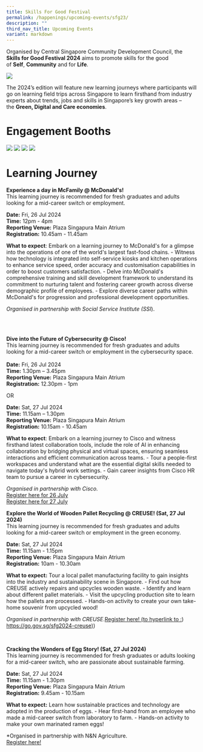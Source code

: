 ```yaml
---
title: Skills For Good Festival
permalink: /happenings/upcoming-events/sfg23/
description: ""
third_nav_title: Upcoming Events
variant: markdown
---
```

Organised by Central Singapore Community Development Council, the **Skills for Good Festival 2024** aims to promote skills for the good of&nbsp;**Self**,&nbsp;**Community**&nbsp;and for&nbsp;**Life**. 



![](/images/SFG___New_V3.jpg)



The 2024’s edition will feature new learning journeys where participants will go on learning field trips across Singapore to learn firsthand from industry experts about trends, jobs and skills&nbsp;in Singapore’s key growth areas – the&nbsp;**Green, Digital and Care economies**.

# Engagement Booths

![](/images/sfg_01.jpg)
![](/images/sfg_02.jpg)
![](/images/sfg_03.jpg)
![](/images/sfg_04.jpg)

# **Learning Journey**

**Experience a day in McFamily @ McDonald's!** <br>
This learning journey is recommended for fresh graduates and adults looking for a mid-career switch or employment.

**Date:** Fri, 26 Jul 2024<br>
**Time:** 12pm - 4pm<br>
**Reporting Venue:** Plaza Singapura Main Atrium<br>
**Registration:** 10.45am - 11.45am<br>

**What to expect**: Embark on a learning journey to McDonald's for a glimpse into the operations of one of the world's largest fast-food chains. - Witness how technology is integrated into self-service kiosks and kitchen operations to enhance service speed, order accuracy and customisation capabilities in order to boost customers satisfaction. - Delve into McDonald's comprehensive training and skill development framework to understand its commitment to nurturing talent and fostering career growth across diverse demographic profile of employees. - Explore diverse career paths within McDonald's for progression and professional development opportunities.<br>

*Organised in partnership with Social Service Institute (SSI*).


<br>
<br>

**Dive into the Future of Cybersecurity @ Cisco!**<br>
This learning journey is recommended for fresh graduates and adults looking for a mid-career switch or employment in the cybersecurity space.<br>
<br>
**Date:** Fri, 26 Jul 2024<br>
**Time:** 1.30pm – 3.45pm<br>
**Reporting Venue:** Plaza Singapura Main Atrium<br>
**Registration:** 12.30pm - 1pm<br>

OR

**Date:** Sat, 27 Jul 2024<br>
**Time:** 11.15am – 1.30pm<br>
**Reporting Venue:** Plaza Singapura Main Atrium<br>
**Registration:** 10.15am - 10.45am<br>

**What to expect**: Embark on a learning journey to Cisco and witness firsthand latest collaboration tools, include the role of AI in enhancing collaboration by bridging physical and virtual spaces, ensuring seamless interactions and efficient communication across teams. - Tour a people-first workspaces and understand what are the essential digital skills needed to navigate today's hybrid work settings. - Gain career insights from Cisco HR team to pursue a career in cybersecurity. <br>

*Organised in partnership with Cisco.* <br> 
[Register here for 26 July](https://go.gov.sg/sfg2024-ciscofri) <br>
[Register here for 27 July](https://go.gov.sg/sfg2024-ciscosat)
<br>

**Explore the World of Wooden Pallet Recycling @ CREUSE! (Sat, 27 Jul 2024)**
<br>This learning journey is recommended for fresh graduates and adults looking for a mid-career switch or employment in the green economy.

**Date:** Sat, 27 Jul 2024<br>
**Time:** 11.15am - 1.15pm<br>
**Reporting Venue:** Plaza Singapura Main Atrium<br>
**Registration:** 10am - 10.30am<br>

**What to expect:**  Tour a local pallet manufacturing facility to gain insights into the industry and sustainability scene in Singapore. - Find out how CREUSE actively repairs and upcycles wooden waste. - Identify and learn about different pallet materials. - Visit the upcycling production site to learn how the pallets are processed. - Hands-on activity to create your own take-home souvenir from upcycled wood!<br>

*Organised in partnership with CREUSE*.[Register here! (to hyperlink to :](https://go.gov.sg/sfg2024-creuse)) [https://go.gov.sg/sfg2024-creuse)](https://go.gov.sg/sfg2024-creuse))

<br>

**Cracking the Wonders of Egg Story! (Sat, 27 Jul 2024)**<br>
This learning journey is recommended for fresh graduates or adults looking for a mid-career switch, who are passionate about sustainable farming.

**Date:** Sat, 27 Jul 2024<br>
**Time:** 11.15am - 1.30pm<br>
**Reporting Venue:** Plaza Singapura Main Atrium<br>
**Registration:** 9.45am - 10.15am<br>

**What to expect:** Learn how sustainable practices and technology are adopted in the production of eggs. - Hear first-hand from an employee who made a mid-career switch from laboratory to farm. - Hands-on activity to make your own marinated ramen eggs!<br>

*Organised in partnership with N&amp;N Agriculture. <br>
[Register here!](https://go.gov.sg/sfg2024-eggfarm)
